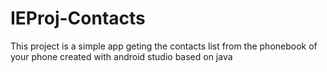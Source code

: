 # IEProj-Contacts

This project is a simple app geting the contacts list from the phonebook of your phone
created with android studio 
based on java
